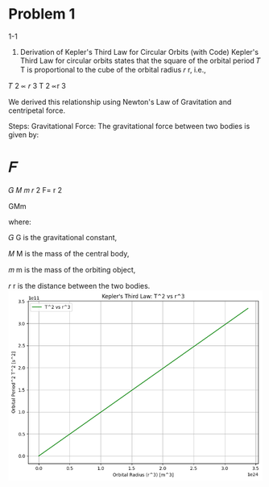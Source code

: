 # Problem 1

1-1

1. Derivation of Kepler's Third Law for Circular Orbits (with Code)
   Kepler's Third Law for circular orbits states that the square of the orbital period
   𝑇
   T is proportional to the cube of the orbital radius
   𝑟
   r, i.e.,

𝑇
2
∝
𝑟
3
T
2
∝r
3

We derived this relationship using Newton's Law of Gravitation and centripetal force.

Steps:
Gravitational Force:
The gravitational force between two bodies is given by:

# 𝐹

𝐺
𝑀
𝑚
𝑟
2
F=
r
2

GMm
​

where:

𝐺
G is the gravitational constant,

𝑀
M is the mass of the central body,

𝑚
m is the mass of the orbiting object,

𝑟
r is the distance between the two bodies.
![alt text](image.png)
